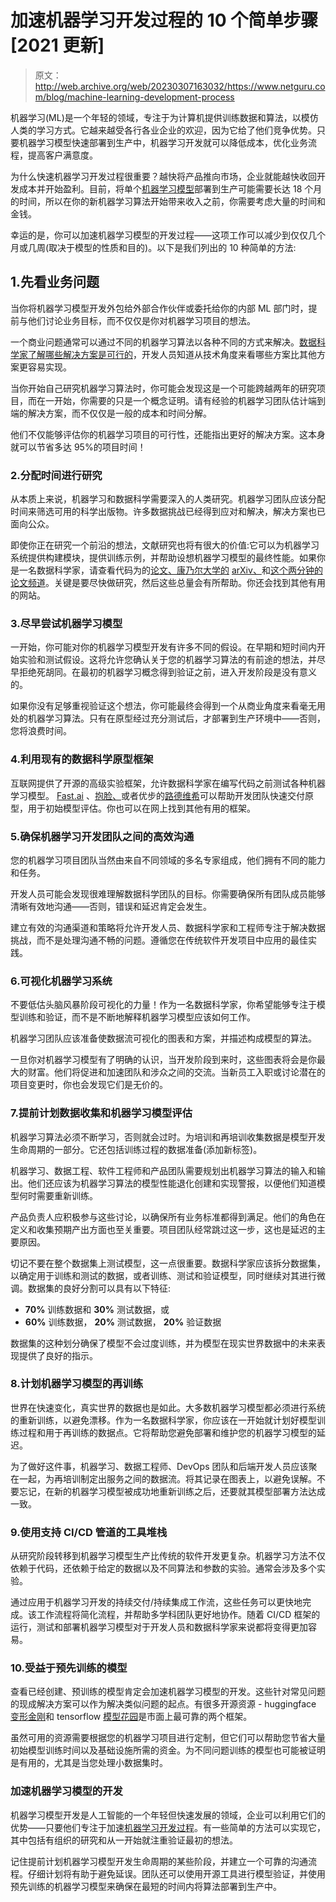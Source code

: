 # 加速机器学习开发过程的 10 个简单步骤[2021 更新]

> 原文：<http://web.archive.org/web/20230307163032/https://www.netguru.com/blog/machine-learning-development-process>

 机器学习(ML)是一个年轻的领域，专注于为计算机提供训练数据和算法，以模仿人类的学习方式。它越来越受各行各业企业的欢迎，因为它给了他们竞争优势。只要机器学习模型快速部署到生产中，机器学习开发就可以降低成本，优化业务流程，提高客户满意度。

为什么快速机器学习开发过程很重要？越快将产品推向市场，企业就能越快收回开发成本并开始盈利。目前，将单个[机器学习模型](/web/20221201122841/https://www.netguru.com/glossary/machine-learning)部署到生产可能需要长达 18 个月的时间，所以在你的新机器学习算法开始带来收入之前，你需要考虑大量的时间和金钱。

幸运的是，你可以加速机器学习模型的开发过程——这项工作可以减少到仅仅几个月或几周(取决于模型的性质和目的)。以下是我们列出的 10 种简单的方法:

## 1.先看业务问题

当你将机器学习模型开发外包给外部合作伙伴或委托给你的内部 ML 部门时，提前与他们讨论业务目标，而不仅仅是你对机器学习项目的想法。

一个商业问题通常可以通过不同的机器学习算法以各种不同的方式来解决。[数据科学家了解哪些解决方案是可行的](/web/20221201122841/https://www.netguru.com/blog/ml-for-business-growth-examples)，开发人员知道从技术角度来看哪些方案比其他方案更容易实现。

当你开始自己研究机器学习算法时，你可能会发现这是一个可能跨越两年的研究项目，而在一开始，你需要的只是一个概念证明。请有经验的机器学习团队估计端到端的解决方案，而不仅仅是一般的成本和时间分解。

他们不仅能够评估你的机器学习项目的可行性，还能指出更好的解决方案。这本身就可以节省多达 95%的项目时间！

### 2.分配时间进行研究

从本质上来说，机器学习和数据科学需要深入的人类研究。机器学习团队应该分配时间来筛选可用的科学出版物。许多数据挑战已经得到应对和解决，解决方案也已面向公众。

即使你正在研究一个前沿的想法，文献研究也将有很大的价值:它可以为机器学习系统提供构建模块，提供训练示例，并帮助设想机器学习模型的最终性能。如果你是一名数据科学家，请查看代码为的[论文、康乃尔大学的](http://web.archive.org/web/20221201122841/https://paperswithcode.com/) [arXiv、](http://web.archive.org/web/20221201122841/https://arxiv.org/)和[这个两分钟的论文频道](http://web.archive.org/web/20221201122841/https://www.youtube.com/channel/UCbfYPyITQ-7l4upoX8nvctg)。关键是要尽快做研究，然后这些总量会有所帮助。你还会找到其他有用的网站。

### 3.尽早尝试机器学习模型

一开始，你可能对你的机器学习模型开发有许多不同的假设。在早期和短时间内开始实验和测试假设。这将允许您确认关于您的机器学习算法的有前途的想法，并尽早拒绝死胡同。在最初的机器学习概念得到验证之前，进入开发阶段是没有意义的。

如果你没有足够重视验证这个想法，你可能最终会得到一个从商业角度来看毫无用处的机器学习算法。只有在原型经过充分测试后，才部署到生产环境中——否则，您将浪费时间。

### 4.利用现有的数据科学原型框架

互联网提供了开源的高级实验框架，允许数据科学家在编写代码之前测试各种机器学习模型。 [Fast.ai](http://web.archive.org/web/20221201122841/https://www.fast.ai/) 、[抱脸、](http://web.archive.org/web/20221201122841/https://huggingface.co/)或者优步的[路德维希](http://web.archive.org/web/20221201122841/https://ludwig-ai.github.io/ludwig-docs/)可以帮助开发团队快速交付原型，用于初始模型评估。你也可以在网上找到其他有用的框架。

### 5.确保机器学习开发团队之间的高效沟通

您的机器学习项目团队当然由来自不同领域的多名专家组成，他们拥有不同的能力和任务。

开发人员可能会发现很难理解数据科学团队的目标。你需要确保所有团队成员能够清晰有效地沟通——否则，错误和延迟肯定会发生。

建立有效的沟通渠道和策略将允许开发人员、数据科学家和工程师专注于解决数据挑战，而不是处理沟通不畅的问题。遵循您在传统软件开发项目中应用的最佳实践。

### 6.可视化机器学习系统

不要低估头脑风暴阶段可视化的力量！作为一名数据科学家，你希望能够专注于模型训练和验证，而不是不断地解释机器学习模型应该如何工作。

机器学习团队应该准备使数据流可视化的图表和方案，并描述构成模型的算法。

一旦你对机器学习模型有了明确的认识，当开发阶段到来时，这些图表将会是你最大的财富。他们将促进和加速团队和涉众之间的交流。当新员工入职或讨论潜在的项目变更时，你也会发现它们是无价的。

### 7.提前计划数据收集和机器学习模型评估

机器学习算法必须不断学习，否则就会过时。为培训和再培训收集数据是模型开发生命周期的一部分。它还包括训练过程的数据准备(添加新标签)。

机器学习、数据工程、软件工程师和产品团队需要规划出机器学习算法的输入和输出。他们还应该为机器学习算法的模型性能退化创建和实现警报，以便他们知道模型何时需要重新训练。

产品负责人应积极参与这些讨论，以确保所有业务标准都得到满足。他们的角色在定义和收集预期产出方面也至关重要。项目团队经常跳过这一步，这也是延迟的主要原因。

切记不要在整个数据集上测试模型，这一点很重要。数据科学家应该拆分数据集，以确定用于训练和测试的数据，或者训练、测试和验证模型，同时继续对其进行微调。数据集的良好分割可以具有以下特征:

*   **70%** 训练数据和 **30%** 测试数据，或
*   **60%** 训练数据， **20%** 测试数据， **20%** 验证数据

数据集的这种划分确保了模型不会过度训练，并为模型在现实世界数据中的未来表现提供了良好的指示。

### 8.计划机器学习模型的再训练

世界在快速变化，真实世界的数据也是如此。大多数机器学习模型都必须进行系统的重新训练，以避免漂移。作为一名数据科学家，你应该在一开始就计划好模型训练过程和用于再训练的数据点。它将帮助您避免部署和维护您的机器学习模型的延迟。

为了做好这件事，机器学习、数据工程师、DevOps 团队和后端开发人员应该聚在一起，为再培训制定出服务之间的数据流。将其记录在图表上，以避免误解。不要忘记，在新的机器学习模型被成功地重新训练之后，还要就其模型部署方法达成一致。

### 9.使用支持 CI/CD 管道的工具堆栈

从研究阶段转移到机器学习模型生产比传统的软件开发更复杂。机器学习方法不仅依赖于代码，还依赖于给定的数据以及不同算法和参数的实验。通常会涉及多个实验。

通过应用于机器学习开发的持续交付/持续集成工作流，这些任务可以更快地完成。该工作流程将简化流程，并帮助多学科团队更好地协作。随着 CI/CD 框架的运行，测试和部署机器学习模型对于开发人员和数据科学家来说都将变得更加容易。

### 10.受益于预先训练的模型

查看已经创建、预训练的模型肯定会加速机器学习模型的开发。这些针对常见问题的现成解决方案可以作为解决类似问题的起点。有很多开源资源 - huggingface [变形金刚](http://web.archive.org/web/20221201122841/https://github.com/huggingface/transformers)和 tensorflow [模型花园](http://web.archive.org/web/20221201122841/https://github.com/tensorflow/models)是市面上最可靠的两个框架。

虽然可用的资源需要根据您的机器学习项目进行定制，但它们可以帮助您节省大量初始模型训练时间以及基础设施所需的资金。为不同问题训练的模型也可能被证明是有用的，尤其是当您处理小数据集时。

### 加速机器学习模型的开发

机器学习模型开发是人工智能的一个年轻但快速发展的领域，企业可以利用它们的优势——只要他们专注于加速[机器学习开发过程](http://web.archive.org/web/20221201122841/https://www.netguru.com/services/machine-learning)。有一些简单的方法可以实现它，其中包括有组织的研究和从一开始就注重验证最初的想法。

记住提前计划机器学习模型开发生命周期的某些阶段，并建立一个可靠的沟通流程。仔细计划将有助于避免延误。团队还可以使用开源工具进行模型验证，并使用预先训练的机器学习模型来确保在最短的时间内将算法部署到生产中。